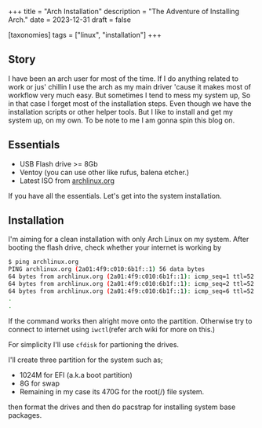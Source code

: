 +++
title = "Arch Installation"
description = "The Adventure of Installing Arch."
date = 2023-12-31
draft = false

[taxonomies]
tags = ["linux", "installation"]
+++

## Story

I have been an arch user for most of the time. If I do anything related to work or jus' chillin I use the arch as my main driver 'cause it makes most of workflow very much easy. But sometimes I tend to mess my system up, So in that case I forget most of the installation steps. Even though we have the installation scripts or other helper tools. But I like to install and get my system up, on my own. To be note to me I am gonna spin this blog on.

## Essentials

* USB Flash drive >= 8Gb
* Ventoy (you can use other like rufus, balena etcher.)
* Latest ISO from [archlinux.org](https://archlinux.org)

If you have all the essentials. Let's get into the system installation.

## Installation

I'm aiming for a clean installation with only Arch Linux on my system. After booting the flash drive, check whether your internet is working by

```bash
$ ping archlinux.org
PING archlinux.org (2a01:4f9:c010:6b1f::1) 56 data bytes
64 bytes from archlinux.org (2a01:4f9:c010:6b1f::1): icmp_seq=1 ttl=52 time=201 ms
64 bytes from archlinux.org (2a01:4f9:c010:6b1f::1): icmp_seq=2 ttl=52 time=196 ms
64 bytes from archlinux.org (2a01:4f9:c010:6b1f::1): icmp_seq=6 ttl=52 time=196 ms
.
.
```

If the command works then alright move onto the partition. Otherwise try to connect to internet using `iwctl`(refer arch wiki for more on this.)

For simplicity I'll use `cfdisk` for partioning the drives.

I'll create three partition for the system such as;

* 1024M for EFI (a.k.a boot partition)
* 8G for swap
* Remaining in my case its 470G for the root(/) file system.

then format the drives and then do pacstrap for installing system base packages.
